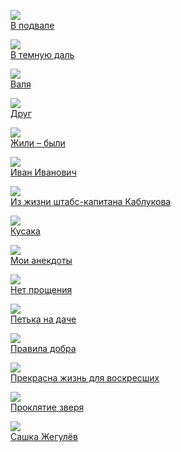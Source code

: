 ![](В%20подвале.jpg)  
[В подвале](В%20подвале.md)

![](В%20темную%20даль.jpg)  
[В темную даль](В%20темную%20даль.md)

![](Валя.jpg)  
[Валя](Валя.md)

![](Друг.jpg)  
[Друг](Друг.md)

![](Жили%20–%20были.jpg)  
[Жили – были](Жили%20–%20были.md)

![](Иван%20Иванович.jpg)  
[Иван Иванович](Иван%20Иванович.md)

![](Из%20жизни%20штабс-капитана%20Каблукова.jpg)  
[Из жизни штабс-капитана Каблукова](Из%20жизни%20штабс-капитана%20Каблукова.md)

![](Кусака.jpg)  
[Кусака](Кусака.md)

![](Мои%20анекдоты.jpg)  
[Мои анекдоты](Мои%20анекдоты.md)

![](Нет%20прощения.jpg)  
[Нет прощения](Нет%20прощения.md)

![](Петька%20на%20даче.jpg)  
[Петька на даче](Петька%20на%20даче.md)

![](Правила%20добра.jpg)  
[Правила добра](Правила%20добра.md)

![](Прекрасна%20жизнь%20для%20воскресших.jpg)  
[Прекрасна жизнь для воскресших](Прекрасна%20жизнь%20для%20воскресших.md)

![](Проклятие%20зверя.jpg)  
[Проклятие зверя](Проклятие%20зверя.md)

![](Сашка%20Жегулёв.jpg)  
[Сашка Жегулёв](Сашка%20Жегулёв.md)
